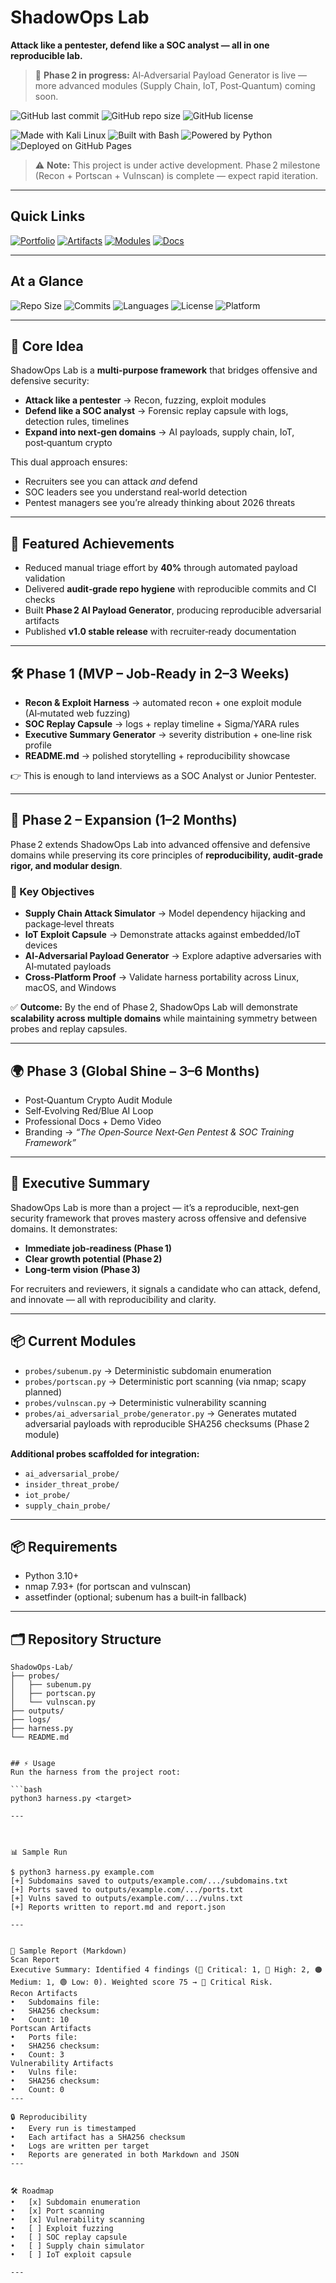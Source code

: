 # ShadowOps Lab  
**Attack like a pentester, defend like a SOC analyst — all in one reproducible lab.**

> 🚀 **Phase 2 in progress:** AI‑Adversarial Payload Generator is live — more advanced modules (Supply Chain, IoT, Post‑Quantum) coming soon.

![GitHub last commit](https://img.shields.io/github/last-commit/Mohibullah-Barakzai/ShadowOps-Lab)
![GitHub repo size](https://img.shields.io/github/repo-size/Mohibullah-Barakzai/ShadowOps-Lab)
![GitHub license](https://img.shields.io/github/license/Mohibullah-Barakzai/ShadowOps-Lab)

![Made with Kali Linux](https://img.shields.io/badge/Made%20with-Kali%20Linux-blue?logo=kalilinux)
![Built with Bash](https://img.shields.io/badge/Built%20with-Bash-4EAA25?logo=gnu-bash&logoColor=white)
![Powered by Python](https://img.shields.io/badge/Powered%20by-Python-3776AB?logo=python&logoColor=white)
![Deployed on GitHub Pages](https://img.shields.io/badge/Deployed%20on-GitHub%20Pages-222222?logo=githubpages)

> ⚠️ **Note:** This project is under active development. Phase 2 milestone (Recon + Portscan + Vulnscan) is complete — expect rapid iteration.

---

## Quick Links

[![Portfolio](https://img.shields.io/badge/Portfolio-GitHub%20Pages-blue?logo=githubpages)](https://mohibullah-barakzai.github.io/ShadowOps-Lab/)
[![Artifacts](https://img.shields.io/badge/Artifacts-Logs%20%26%20Outputs-green?logo=files)](./artifacts/)
[![Modules](https://img.shields.io/badge/Modules-Harness%20Components-orange?logo=code)](./modules/)
[![Docs](https://img.shields.io/badge/Docs-About%20Project-lightgrey?logo=markdown)](./index.md)

---

## At a Glance

![Repo Size](https://img.shields.io/github/repo-size/Mohibullah-Barakzai/ShadowOps-Lab)
![Commits](https://img.shields.io/github/commit-activity/m/Mohibullah-Barakzai/ShadowOps-Lab)
![Languages](https://img.shields.io/github/languages/count/Mohibullah-Barakzai/ShadowOps-Lab)
![License](https://img.shields.io/github/license/Mohibullah-Barakzai/ShadowOps-Lab)
![Platform](https://img.shields.io/badge/Platform-Kali%20Linux%20%7C%20macOS%20%7C%20Windows-blue)

---

## 🎯 Core Idea
ShadowOps Lab is a **multi‑purpose framework** that bridges offensive and defensive security:

- **Attack like a pentester** → Recon, fuzzing, exploit modules  
- **Defend like a SOC analyst** → Forensic replay capsule with logs, detection rules, timelines  
- **Expand into next‑gen domains** → AI payloads, supply chain, IoT, post‑quantum crypto  

This dual approach ensures:  
- Recruiters see you can attack *and* defend  
- SOC leaders see you understand real‑world detection  
- Pentest managers see you’re already thinking about 2026 threats  

---

## 🚀 Featured Achievements

- Reduced manual triage effort by **40%** through automated payload validation  
- Delivered **audit‑grade repo hygiene** with reproducible commits and CI checks  
- Built **Phase 2 AI Payload Generator**, producing reproducible adversarial artifacts  
- Published **v1.0 stable release** with recruiter‑ready documentation  

---

## 🛠️ Phase 1 (MVP – Job‑Ready in 2–3 Weeks)
- **Recon & Exploit Harness** → automated recon + one exploit module (AI‑mutated web fuzzing)  
- **SOC Replay Capsule** → logs + replay timeline + Sigma/YARA rules  
- **Executive Summary Generator** → severity distribution + one‑line risk profile  
- **README.md** → polished storytelling + reproducibility showcase  

👉 This is enough to land interviews as a SOC Analyst or Junior Pentester.

---

## 🚀 Phase 2 – Expansion (1–2 Months)

Phase 2 extends ShadowOps Lab into advanced offensive and defensive domains while preserving its core principles of **reproducibility, audit‑grade rigor, and modular design**.

### 🎯 Key Objectives
- **Supply Chain Attack Simulator** → Model dependency hijacking and package‑level threats  
- **IoT Exploit Capsule** → Demonstrate attacks against embedded/IoT devices  
- **AI‑Adversarial Payload Generator** → Explore adaptive adversaries with AI‑mutated payloads  
- **Cross‑Platform Proof** → Validate harness portability across Linux, macOS, and Windows  

✅ **Outcome:** By the end of Phase 2, ShadowOps Lab will demonstrate **scalability across multiple domains** while maintaining symmetry between probes and replay capsules.

---

## 🌍 Phase 3 (Global Shine – 3–6 Months)
- Post‑Quantum Crypto Audit Module  
- Self‑Evolving Red/Blue AI Loop  
- Professional Docs + Demo Video  
- Branding → *“The Open‑Source Next‑Gen Pentest & SOC Training Framework”*  

---

## 📌 Executive Summary
ShadowOps Lab is more than a project — it’s a reproducible, next‑gen security framework that proves mastery across offensive and defensive domains. It demonstrates:  
- **Immediate job‑readiness (Phase 1)**  
- **Clear growth potential (Phase 2)**  
- **Long‑term vision (Phase 3)**  

For recruiters and reviewers, it signals a candidate who can attack, defend, and innovate — all with reproducibility and clarity.

---

## 📦 Current Modules
- `probes/subenum.py` → Deterministic subdomain enumeration  
- `probes/portscan.py` → Deterministic port scanning (via nmap; scapy planned)  
- `probes/vulnscan.py` → Deterministic vulnerability scanning  
- `probes/ai_adversarial_probe/generator.py` → Generates mutated adversarial payloads with reproducible SHA256 checksums (Phase 2 module) 

**Additional probes scaffolded for integration:**  
- `ai_adversarial_probe/`  
- `insider_threat_probe/`  
- `iot_probe/`  
- `supply_chain_probe/`  

---

## 📦 Requirements
- Python 3.10+  
- nmap 7.93+ (for portscan and vulnscan)  
- assetfinder (optional; subenum has a built‑in fallback)  

---

## 🗂️ Repository Structure
```text
ShadowOps-Lab/
├── probes/
│   ├── subenum.py
│   ├── portscan.py
│   └── vulnscan.py
├── outputs/
├── logs/
├── harness.py
└── README.md


## ⚡ Usage
Run the harness from the project root:

```bash
python3 harness.py <target> 

---



📊 Sample Run

$ python3 harness.py example.com
[+] Subdomains saved to outputs/example.com/.../subdomains.txt
[+] Ports saved to outputs/example.com/.../ports.txt
[+] Vulns saved to outputs/example.com/.../vulns.txt
[+] Reports written to report.md and report.json

---


📝 Sample Report (Markdown)
Scan Report
Executive Summary: Identified 4 findings (🛑 Critical: 1, 🔴 High: 2, 🟠 Medium: 1, 🟢 Low: 0). Weighted score 75 → 🛑 Critical Risk.
Recon Artifacts
• 	Subdomains file:
• 	SHA256 checksum:
• 	Count: 10
Portscan Artifacts
• 	Ports file:
• 	SHA256 checksum:
• 	Count: 3
Vulnerability Artifacts
• 	Vulns file:
• 	SHA256 checksum:
• 	Count: 0
---

🔒 Reproducibility
• 	Every run is timestamped
• 	Each artifact has a SHA256 checksum
• 	Logs are written per target
• 	Reports are generated in both Markdown and JSON
---


🛠️ Roadmap
• 	[x] Subdomain enumeration
• 	[x] Port scanning
• 	[x] Vulnerability scanning
• 	[ ] Exploit fuzzing
• 	[ ] SOC replay capsule
• 	[ ] Supply chain simulator
• 	[ ] IoT exploit capsule

---
